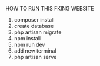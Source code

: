 HOW TO RUN THIS FKING WEBSITE

1. composer install
2. create database
3. php artisan migrate
4. npm install
5. npm run dev
6. add new terminal
6. php artisan serve
